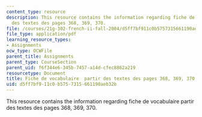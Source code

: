 ```yaml
---
content_type: resource
description: This resource contains the information regarding fiche de vocabulaire  partir
  des textes des pages 368, 369, 370.
file: /courses/21g-302-french-ii-fall-2004/d5ff7bf911c0b5757315661190aeb32b_MIT21G_302_F04_vocab_M.pdf
file_type: application/pdf
learning_resource_types:
- Assignments
ocw_type: OCWFile
parent_title: Assignments
parent_type: CourseSection
parent_uid: f6f344e6-345b-7457-a14d-cfec8862a219
resourcetype: Document
title: Fiche de vocabulaire  partir des textes des pages 368, 369, 370
uid: d5ff7bf9-11c0-b575-7315-661190aeb32b
---
```

This resource contains the information regarding fiche de vocabulaire  partir des textes des pages 368, 369, 370.

